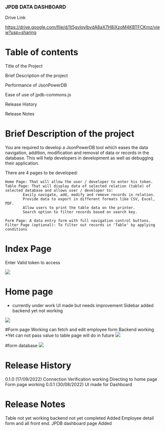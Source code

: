 ### JPDB DATA DASHBOARD

Drive Link

https://drive.google.com/file/d/1t5gvloyIbvdA8aX7H8iXzoM4KBTFCKmz/view?usp=sharing


   
   # Table of contents
   
   Title of the Project

Brief Description of the project

Performance of JsonPowerDB 

Ease of use of jpdb-commons.js

Release History 

Release Notes 

 # Brief Description of the project

You are required to develop a JsonPowerDB tool which eases the data navigation, addition, modification and removal of data or records in the database. This will help developers in development as well as debugging their application.

There are 4 pages to be developed:

    Home Page: That will allow the user / developer to enter his token.
    Table Page: That will display data of selected relation (table) of selected database and allows user / developer to:
            Easily navigate, add, modify and remove records in relation.
            Provide data to export in different formats like CSV, Excel, PDF.
            Allow users to print the table data on the printer.
            Search option to filter records based on search key.

    Form Page: A data entry form with full navigation control buttons.
    Filter Page (optional): To filter out records in 'Table' by applying conditions
# Index Page

Enter Valid token to access

<img src ="https://user-images.githubusercontent.com/91979040/230964143-3c6f6863-e455-4575-98ba-9dac0e545c00.png">


# Home page
* currently under work UI made but needs improvement
Sidebar added 
backend yet not working
<img src = "https://user-images.githubusercontent.com/91979040/230964225-56fe0998-0406-42fe-8443-12a592ca05ad.png">

#Form page
Working
can fetch and edit employee form 
Backend working
*Yet can not pass value to table page will do in future
<img src ="https://user-images.githubusercontent.com/91979040/230964314-928a6970-2f79-4ea8-9aff-add0b655a91c.png">


#form database
<img src="https://user-images.githubusercontent.com/91979040/230964400-33abe96c-03b1-4080-85ad-570b76ab391d.png">


# Release History

0.1.0 (17/09/2022)
   Connection Verification working
   Directing to home page
   Form page working
0.0.1 (30/08/2022)
   UI made for Dashboard
# Release Notes 
   Table not yet working backend not yet completed
Added Employee detail form and all front end.
JPDB dashboard page Added




